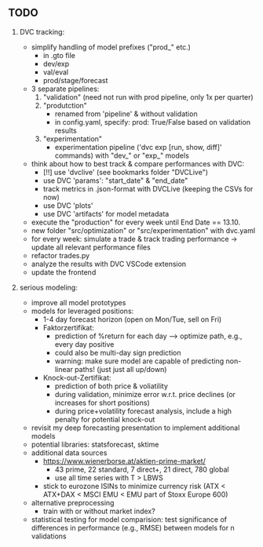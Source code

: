 ## TODO
1. DVC tracking:

    - simplify handling of model prefixes ("prod_" etc.)
        - in .gto file
        - dev/exp
        - val/eval
        - prod/stage/forecast
    - 3 separate pipelines:
        1. "validation" (need not run with prod pipeline, only 1x per quarter)
        2. "produtction"
            - renamed from 'pipeline' & without validation
            - in config.yaml, specify: prod: True/False based on validation results
        3. "experimentation"
            - experimentation pipeline ('dvc exp [run, show, diff]' commands) with "dev_" or "exp_" models
    - think about how to best track & compare performances with DVC:
        - [!!] use 'dvclive' (see bookmarks folder "DVCLive")
        - use DVC 'params': "start_date" & "end_date"
        - track metrics in .json-format with DVCLive (keeping the CSVs for now)
        - use DVC 'plots'
        - use DVC 'artifacts' for model metadata
    - execute the "production" for every week until End Date == 13.10.
    - new folder "src/optimization" or "src/experimentation" with dvc.yaml
    - for every week: simulate a trade & track trading performance -> update all relevant performance files
    - refactor trades.py
    - analyze the results with DVC VSCode extension
    - update the frontend
2. serious modeling:
    - improve all model prototypes
    - models for leveraged positions:
        - 1-4 day forecast horizon (open on Mon/Tue, sell on Fri)
        - Faktorzertifikat:
            - prediction of %return for each day --> optimize path, e.g., every day positive
            - could also be multi-day sign prediction
            - warning: make sure model are capable of predicting non-linear paths! (just just all up/down)
        - Knock-out-Zertifikat:
            - prediction of both price & voliatility
            - during validation, minimize error w.r.t. price declines (or increases for short positions)
            - during price+volatility forecast analysis, include a high penalty for potential knock-out
    - revisit my deep forecasting presentation to implement additional models
    - potential libraries: statsforecast, sktime
    - additional data sources
        - https://www.wienerborse.at/aktien-prime-market/
            - 43 prime, 22 standard, 7 direct+, 21 direct, 780 global
            - use all time series with T > LBWS
        - stick to eurozone ISINs to minimize currency risk (ATX < ATX+DAX < MSCI EMU < EMU part of Stoxx Europe 600)
    - alternative preprocessing
        - train with or without market index?
    - statistical testing for model comparision: test significance of differences in performance (e.g., RMSE) between models for n validations